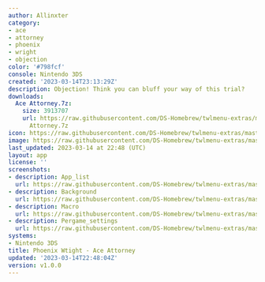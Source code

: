 ```yaml
---
author: Allinxter
category:
- ace
- attorney
- phoenix
- wright
- objection
color: '#798fcf'
console: Nintendo 3DS
created: '2023-03-14T23:13:29Z'
description: Objection! Think you can bluff your way of this trial?
downloads:
  Ace Attorney.7z:
    size: 3913707
    url: https://raw.githubusercontent.com/DS-Homebrew/twlmenu-extras/master/_nds/TWiLightMenu/3dsmenu/themes/Ace
      Attorney.7z
icon: https://raw.githubusercontent.com/DS-Homebrew/twlmenu-extras/master/_nds/TWiLightMenu/3dsmenu/themes/meta/Ace%20Attorney/icon.png
image: https://raw.githubusercontent.com/DS-Homebrew/twlmenu-extras/master/_nds/TWiLightMenu/3dsmenu/themes/meta/Ace%20Attorney/icon.png
last_updated: 2023-03-14 at 22:48 (UTC)
layout: app
license: ''
screenshots:
- description: App_list
  url: https://raw.githubusercontent.com/DS-Homebrew/twlmenu-extras/master/_nds/TWiLightMenu/3dsmenu/themes/meta/Ace%20Attorney/screenshots/app_list.png
- description: Background
  url: https://raw.githubusercontent.com/DS-Homebrew/twlmenu-extras/master/_nds/TWiLightMenu/3dsmenu/themes/meta/Ace%20Attorney/screenshots/background.png
- description: Macro
  url: https://raw.githubusercontent.com/DS-Homebrew/twlmenu-extras/master/_nds/TWiLightMenu/3dsmenu/themes/meta/Ace%20Attorney/screenshots/macro.png
- description: Pergame_settings
  url: https://raw.githubusercontent.com/DS-Homebrew/twlmenu-extras/master/_nds/TWiLightMenu/3dsmenu/themes/meta/Ace%20Attorney/screenshots/pergame_settings.png
systems:
- Nintendo 3DS
title: Phoenix Wtight - Ace Attorney
updated: '2023-03-14T22:48:04Z'
version: v1.0.0
---
```

